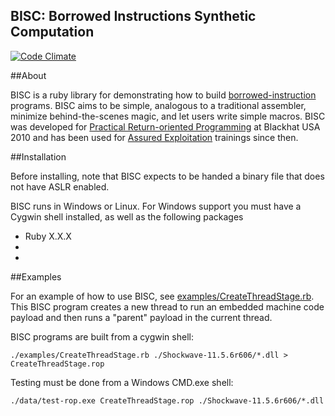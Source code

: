 ## BISC: Borrowed Instructions Synthetic Computation

[![Code Climate](https://codeclimate.com/github/trailofbits/bisc.png)](https://codeclimate.com/github/trailofbits/bisc)

##About

BISC is a ruby library for demonstrating how to build [borrowed-instruction]
programs. BISC aims to be simple, analogous to a traditional assembler,
minimize behind-the-scenes magic, and let users write simple macros.
BISC was developed for [Practical Return-oriented Programming] at
Blackhat USA 2010 and has been used for [Assured Exploitation] trainings since
then. 

##Installation

Before installing, note that BISC expects to be handed a binary file that does 
not have ASLR enabled.

BISC runs in Windows or Linux.  For Windows support you must have a Cygwin shell 
installed, as well as the following packages

* Ruby X.X.X
* 
* 

##Examples

For an example of how to use BISC, see [examples/CreateThreadStage.rb].
This BISC program creates a new thread to run an embedded machine code
payload and then runs a "parent" payload in the current thread.

BISC programs are built from a cygwin shell:

    ./examples/CreateThreadStage.rb ./Shockwave-11.5.6r606/*.dll > CreateThreadStage.rop

Testing must be done from a Windows CMD.exe shell:

    ./data/test-rop.exe CreateThreadStage.rop ./Shockwave-11.5.6r606/*.dll

[borrowed-instruction]: http://users.suse.com/~krahmer/no-nx.pdf
[Practical Return-oriented Programming]: http://users.suse.com/~krahmer/no-nx.pdf 
[Assured Exploitation]: http://www.trailofbits.com/training/#assured-exploitation
[examples/CreateThreadStage.rb]: https://github.com/trailofbits/bisc/blob/master/examples/CreateThreadStage.rb
